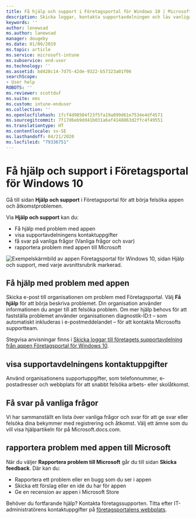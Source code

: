 ```yaml
---
title: Få hjälp och support i Företagsportal för Windows 10 | Microsoft Docs
description: Skicka loggar, kontakta supportavdelningen och läs vanliga frågor och svar på Hjälp och support-sidan i Företagsportal.
keywords: ''
author: lenewsad
ms.author: lanewsad
manager: dougeby
ms.date: 01/09/2019
ms.topic: article
ms.service: microsoft-intune
ms.subservice: end-user
ms.technology: ''
ms.assetid: bd428c14-7d75-42de-9322-b57323a01f06
searchScope:
- User help
ROBOTS: ''
ms.reviewer: scottduf
ms.suite: ems
ms.custom: intune-enduser
ms.collection: ''
ms.openlocfilehash: 1fcf4d98504f23f5fa19a099d61e7534e4df4571
ms.sourcegitcommit: 7f17d6eb9dd41b031a6af4148863d2ffc4f49551
ms.translationtype: HT
ms.contentlocale: sv-SE
ms.lasthandoff: 04/21/2020
ms.locfileid: "79336751"
---
```

# <a name="get-help-and-support-in-company-portal-for-windows-10"></a>Få hjälp och support i Företagsportal för Windows 10

Gå till sidan **Hjälp och support** i Företagsportal för att börja felsöka appen och åtkomstproblemen.   

Via **Hjälp och support** kan du:  

* Få hjälp med problem med appen
* visa supportavdelningens kontaktuppgifter
* få svar på vanliga frågor (Vanliga frågor och svar) 
* rapportera problem med appen till Microsoft

![Exempelskärmbild av appen Företagsportal för Windows 10, sidan Hjälp och support, med varje avsnittsrubrik markerad.](./media/1812_UCP_Help_Support_sections.png)  

## <a name="get-help-with-app-problems"></a>Få hjälp med problem med appen

Skicka e-post till organisationen om problem med Företagsportal. Välj **Få hjälp** för att börja beskriva problemet. Din organisation använder informationen du anger till att felsöka problem. Om mer hjälp behovs för att fastställa problemet använder organisationen diagnostik-ID:t – som automatiskt inkluderas i e-postmeddelandet – för att kontakta Microsofts supportteam.  

Stegvisa anvisningar finns i [Skicka loggar till företagets supportavdelning från appen Företagsportal för Windows 10](send-logs-to-your-it-admin-cp-windows.md).  

## <a name="view-helpdesk-contact-details"></a>visa supportavdelningens kontaktuppgifter  
Använd organisationens supportuppgifter, som telefonnummer, e-postadresser och webbplats för att snabbt felsöka arbets- eller skolåtkomst.  

## <a name="find-answers-to-frequently-asked-questions"></a>Få svar på vanliga frågor  
Vi har sammanställt en lista över vanliga frågor och svar för att ge svar eller felsöka dina bekymmer med registrering och åtkomst. Välj ett ämne som du vill visa hjälpartikeln för på Microsoft.docs.com.  

## <a name="report-app-problems-to-microsoft"></a>rapportera problem med appen till Microsoft  
När du väljer **Rapportera problem till Microsoft** går du till sidan **Skicka feedback**. Där kan du:

* Rapportera ett problem eller en bugg som du ser i appen  
* Skicka ett förslag eller en idé du har för appen  
* Ge en recension av appen i Microsoft Store   


Behöver du fortfarande hjälp? Kontakta företagssupporten. Titta efter IT-administratörens kontaktuppgifter på [företagsportalens webbplats](https://go.microsoft.com/fwlink/?linkid=2010980).
